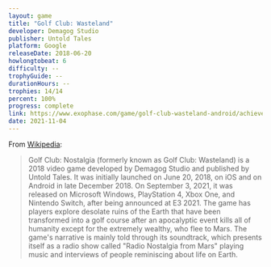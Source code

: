 ```yaml
---
layout: game
title: "Golf Club: Wasteland"
developer: Demagog Studio
publisher: Untold Tales
platform: Google
releaseDate: 2018-06-20
howlongtobeat: 6
difficulty: --
trophyGuide: --
durationHours: --
trophies: 14/14
percent: 100%
progress: complete
link: https://www.exophase.com/game/golf-club-wasteland-android/achievements/#1644034
date: 2021-11-04
---
```


From [Wikipedia](https://en.wikipedia.org/wiki/Golf_Club:_Wasteland):

> Golf Club: Nostalgia (formerly known as Golf Club: Wasteland) is a 2018 video game developed by Demagog Studio and published by Untold Tales. It was initially launched on June 20, 2018, on iOS and on Android in late December 2018. On September 3, 2021, it was released on Microsoft Windows, PlayStation 4, Xbox One, and Nintendo Switch, after being announced at E3 2021. The game has players explore desolate ruins of the Earth that have been transformed into a golf course after an apocalyptic event kills all of humanity except for the extremely wealthy, who flee to Mars. The game's narrative is mainly told through its soundtrack, which presents itself as a radio show called "Radio Nostalgia from Mars" playing music and interviews of people reminiscing about life on Earth.

